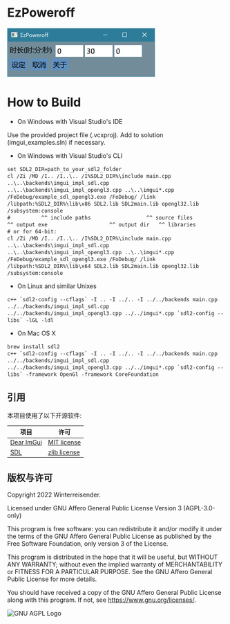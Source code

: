 # EzPoweroff

![screenshot](screenshot.png)

# How to Build

- On Windows with Visual Studio's IDE

Use the provided project file (.vcxproj). Add to solution (imgui_examples.sln) if necessary.

- On Windows with Visual Studio's CLI

```
set SDL2_DIR=path_to_your_sdl2_folder
cl /Zi /MD /I.. /I..\.. /I%SDL2_DIR%\include main.cpp ..\..\backends\imgui_impl_sdl.cpp ..\..\backends\imgui_impl_opengl3.cpp ..\..\imgui*.cpp /FeDebug/example_sdl_opengl3.exe /FoDebug/ /link /libpath:%SDL2_DIR%\lib\x86 SDL2.lib SDL2main.lib opengl32.lib /subsystem:console
#          ^^ include paths                  ^^ source files                                                                                   ^^ output exe                    ^^ output dir   ^^ libraries
# or for 64-bit:
cl /Zi /MD /I.. /I..\.. /I%SDL2_DIR%\include main.cpp ..\..\backends\imgui_impl_sdl.cpp ..\..\backends\imgui_impl_opengl3.cpp ..\..\imgui*.cpp /FeDebug/example_sdl_opengl3.exe /FoDebug/ /link /libpath:%SDL2_DIR%\lib\x64 SDL2.lib SDL2main.lib opengl32.lib /subsystem:console
```

- On Linux and similar Unixes

```
c++ `sdl2-config --cflags` -I .. -I ../.. -I ../../backends main.cpp ../../backends/imgui_impl_sdl.cpp ../../backends/imgui_impl_opengl3.cpp ../../imgui*.cpp `sdl2-config --libs` -lGL -ldl
```

- On Mac OS X

```
brew install sdl2
c++ `sdl2-config --cflags` -I .. -I ../.. -I ../../backends main.cpp ../../backends/imgui_impl_sdl.cpp ../../backends/imgui_impl_opengl3.cpp ../../imgui*.cpp `sdl2-config --libs` -framework OpenGl -framework CoreFoundation
```

## 引用

本项目使用了以下开源软件:

| 项目                                        | 许可  |
| ----------------------------------------- | --- |
| [Dear ImGui](https://github.com/ocornut/imgui) | [MIT license](https://mit-license.org/) |
| [SDL](https://www.libsdl.org/) | [zlib license](https://www.libsdl.org/license.php) |

## 版权与许可

Copyright 2022 Winterreisender.

Licensed under GNU Affero General Public License Version 3 (AGPL-3.0-only)

This program is free software: you can redistribute it and/or modify it under the terms of the GNU Affero General Public License as published by the Free Software Foundation, only version 3 of the License.

This program is distributed in the hope that it will be useful, but WITHOUT ANY WARRANTY; without even the implied warranty of MERCHANTABILITY or FITNESS FOR A PARTICULAR PURPOSE. See the GNU Affero General Public License for more details.

You should have received a copy of the GNU Affero General Public License along with this program. If not, see <https://www.gnu.org/licenses/>.

![GNU AGPL Logo](https://www.gnu.org/graphics/agplv3-155x51.png)
